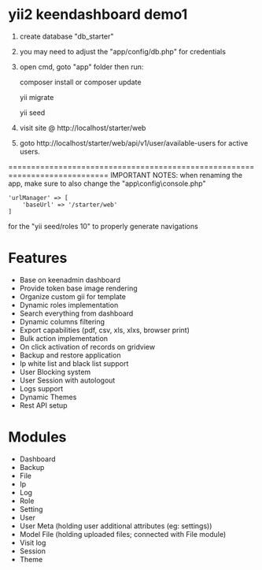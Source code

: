 # yii2 keendashboard demo1
1) create database "db_starter"
2) you may need to adjust the "app/config/db.php" for credentials
3) open cmd, goto "app" folder then run:

	composer install or composer update
	
	yii migrate
	
	yii seed

4) visit site @ http://localhost/starter/web
5) goto http://localhost/starter/web/api/v1/user/available-users for active users.

============================================================================
IMPORTANT NOTES:
when renaming the app, make sure to also change the "app\config\console.php"

	'urlManager' => [
        'baseUrl' => '/starter/web'
    ]
for the "yii seed/roles 10" to properly generate navigations

# Features
* Base on keenadmin dashboard
* Provide token base image rendering
* Organize custom gii for template
* Dynamic roles implementation
* Search everything from dashboard
* Dynamic columns filtering
* Export capabilities (pdf, csv, xls, xlxs, browser print)
* Bulk action implementation
* On click activation of records on gridview
* Backup and restore application
* Ip white list and black list support
* User Blocking system
* User Session with autologout
* Logs support
* Dynamic Themes
* Rest API setup

# Modules
* Dashboard
* Backup
* File
* Ip
* Log
* Role
* Setting
* User
* User Meta (holding user additional attributes (eg: settings))
* Model File (holding uploaded files; connected with File module)
* Visit log
* Session
* Theme
